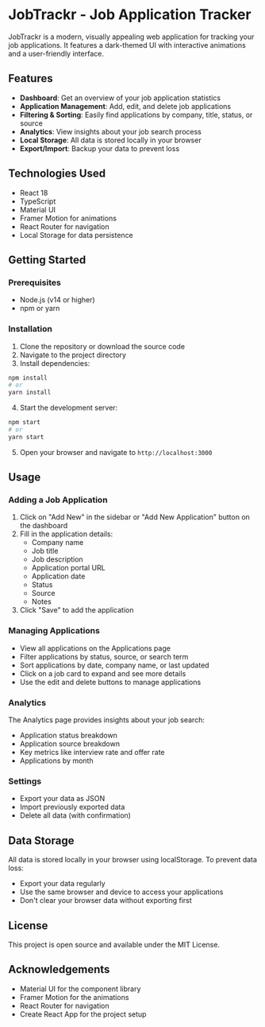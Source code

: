 # JobTrackr - Job Application Tracker

JobTrackr is a modern, visually appealing web application for tracking your job applications. It features a dark-themed UI with interactive animations and a user-friendly interface.

## Features

- **Dashboard**: Get an overview of your job application statistics
- **Application Management**: Add, edit, and delete job applications
- **Filtering & Sorting**: Easily find applications by company, title, status, or source
- **Analytics**: View insights about your job search process
- **Local Storage**: All data is stored locally in your browser
- **Export/Import**: Backup your data to prevent loss

## Technologies Used

- React 18
- TypeScript
- Material UI
- Framer Motion for animations
- React Router for navigation
- Local Storage for data persistence

## Getting Started

### Prerequisites

- Node.js (v14 or higher)
- npm or yarn

### Installation

1. Clone the repository or download the source code
2. Navigate to the project directory
3. Install dependencies:

```bash
npm install
# or
yarn install
```

4. Start the development server:

```bash
npm start
# or
yarn start
```

5. Open your browser and navigate to `http://localhost:3000`

## Usage

### Adding a Job Application

1. Click on "Add New" in the sidebar or "Add New Application" button on the dashboard
2. Fill in the application details:
   - Company name
   - Job title
   - Job description
   - Application portal URL
   - Application date
   - Status
   - Source
   - Notes
3. Click "Save" to add the application

### Managing Applications

- View all applications on the Applications page
- Filter applications by status, source, or search term
- Sort applications by date, company name, or last updated
- Click on a job card to expand and see more details
- Use the edit and delete buttons to manage applications

### Analytics

The Analytics page provides insights about your job search:
- Application status breakdown
- Application source breakdown
- Key metrics like interview rate and offer rate
- Applications by month

### Settings

- Export your data as JSON
- Import previously exported data
- Delete all data (with confirmation)

## Data Storage

All data is stored locally in your browser using localStorage. To prevent data loss:
- Export your data regularly
- Use the same browser and device to access your applications
- Don't clear your browser data without exporting first

## License

This project is open source and available under the MIT License.

## Acknowledgements

- Material UI for the component library
- Framer Motion for the animations
- React Router for navigation
- Create React App for the project setup

